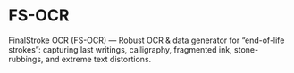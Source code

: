 # FS-OCR
FinalStroke OCR (FS-OCR) — Robust OCR &amp; data generator for “end-of-life strokes”: capturing last writings, calligraphy, fragmented ink, stone-rubbings, and extreme text distortions.
